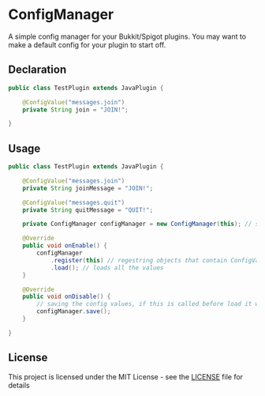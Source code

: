 # ConfigManager

A simple config manager for your Bukkit/Spigot plugins. You may want to make a default config for your plugin to start off.

## Declaration

```java
public class TestPlugin extends JavaPlugin {

    @ConfigValue("messages.join")
    private String join = "JOIN!";

}
```

## Usage
```java
public class TestPlugin extends JavaPlugin {

    @ConfigValue("messages.join")
    private String joinMessage = "JOIN!";

    @ConfigValue("messages.quit")
    private String quitMessage = "QUIT!";

    private ConfigManager configManager = new ConfigManager(this); // send in JavaPlugin so it can get yor config

    @Override
    public void onEnable() {
        configManager
            .register(this) // regestring objects that contain ConfigValue fields
            .load(); // loads all the values
    }

    @Override
    public void onDisable() {
        // saving the config values, if this is called before load it will save their set values
        configManager.save();
    }

}
```

## License
This project is licensed under the MIT License - see the [LICENSE](LICENSE) file for details